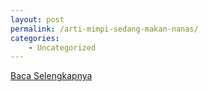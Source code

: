 ```yaml
---
layout: post
permalink: /arti-mimpi-sedang-makan-nanas/
categories:
    - Uncategorized
---
```


[Baca Selengkapnya](/09)